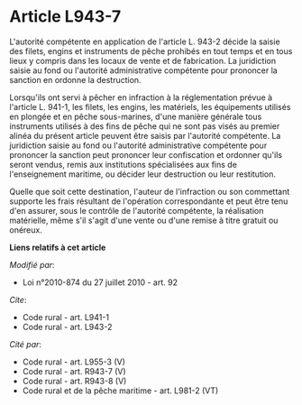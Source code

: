 # Article L943-7

L'autorité compétente en application de l'article L. 943-2 décide la saisie des filets, engins et instruments de pêche
prohibés en tout temps et en tous lieux y compris dans les locaux de vente et de fabrication. La juridiction saisie au fond
ou l'autorité administrative compétente pour prononcer la sanction en ordonne la destruction. 

Lorsqu'ils ont servi à pêcher en infraction à la réglementation prévue à l'article L. 941-1, les filets, les engins, les
matériels, les équipements utilisés en plongée et en pêche sous-marines, d'une manière générale tous instruments utilisés à
des fins de pêche qui ne sont pas visés au premier alinéa du présent article peuvent être saisis par l'autorité compétente.
La juridiction saisie au fond ou l'autorité administrative compétente pour prononcer la sanction peut prononcer leur
confiscation et ordonner qu'ils seront vendus, remis aux institutions spécialisées aux fins de l'enseignement maritime, ou
décider leur destruction ou leur restitution.

Quelle que soit cette destination, l'auteur de l'infraction ou son commettant supporte les frais résultant de l'opération
correspondante et peut être tenu d'en assurer, sous le contrôle de l'autorité compétente, la réalisation matérielle, même
s'il s'agit d'une vente ou d'une remise à titre gratuit ou onéreux.

**Liens relatifs à cet article**

_Modifié par_:

  - Loi n°2010-874 du 27 juillet 2010 - art. 92

_Cite_:

  - Code rural - art. L941-1
  - Code rural - art. L943-2

_Cité par_:

  - Code rural - art. L955-3 (V)
  - Code rural - art. R943-7 (V)
  - Code rural - art. R943-8 (V)
  - Code rural et de la pêche maritime - art. L981-2 (VT)
